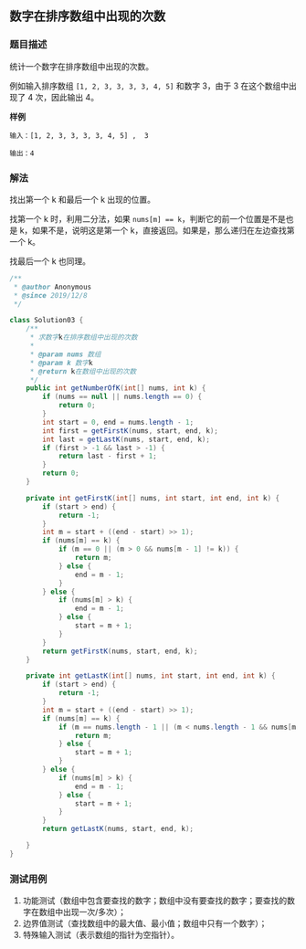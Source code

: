 ## 数字在排序数组中出现的次数

### 题目描述
统计一个数字在排序数组中出现的次数。

例如输入排序数组 `[1, 2, 3, 3, 3, 3, 4, 5]` 和数字 3，由于 3 在这个数组中出现了 4 次，因此输出 4。

**样例**

```
输入：[1, 2, 3, 3, 3, 3, 4, 5] ,  3

输出：4
```

### 解法
找出第一个 k 和最后一个 k 出现的位置。

找第一个 k 时，利用二分法，如果 `nums[m] == k`，判断它的前一个位置是不是也是 k，如果不是，说明这是第一个 k，直接返回。如果是，那么递归在左边查找第一个 k。

找最后一个 k 也同理。


```java
/**
 * @author Anonymous
 * @since 2019/12/8
 */

class Solution03 {
    /**
     * 求数字k在排序数组中出现的次数
     *
     * @param nums 数组
     * @param k 数字k
     * @return k在数组中出现的次数
     */
    public int getNumberOfK(int[] nums, int k) {
        if (nums == null || nums.length == 0) {
            return 0;
        }
        int start = 0, end = nums.length - 1;
        int first = getFirstK(nums, start, end, k);
        int last = getLastK(nums, start, end, k);
        if (first > -1 && last > -1) {
            return last - first + 1;
        }
        return 0;
    }

    private int getFirstK(int[] nums, int start, int end, int k) {
        if (start > end) {
            return -1;
        }
        int m = start + ((end - start) >> 1);
        if (nums[m] == k) {
            if (m == 0 || (m > 0 && nums[m - 1] != k)) {
                return m;
            } else {
                end = m - 1;
            }
        } else {
            if (nums[m] > k) {
                end = m - 1;
            } else {
                start = m + 1;
            }
        }
        return getFirstK(nums, start, end, k);
    }

    private int getLastK(int[] nums, int start, int end, int k) {
        if (start > end) {
            return -1;
        }
        int m = start + ((end - start) >> 1);
        if (nums[m] == k) {
            if (m == nums.length - 1 || (m < nums.length - 1 && nums[m + 1] != k)) {
                return m;
            } else {
                start = m + 1;
            }
        } else {
            if (nums[m] > k) {
                end = m - 1;
            } else {
                start = m + 1;
            }
        }
        return getLastK(nums, start, end, k);

    }
}
```

### 测试用例
1. 功能测试（数组中包含要查找的数字；数组中没有要查找的数字；要查找的数字在数组中出现一次/多次）；
2. 边界值测试（查找数组中的最大值、最小值；数组中只有一个数字）；
3. 特殊输入测试（表示数组的指针为空指针）。